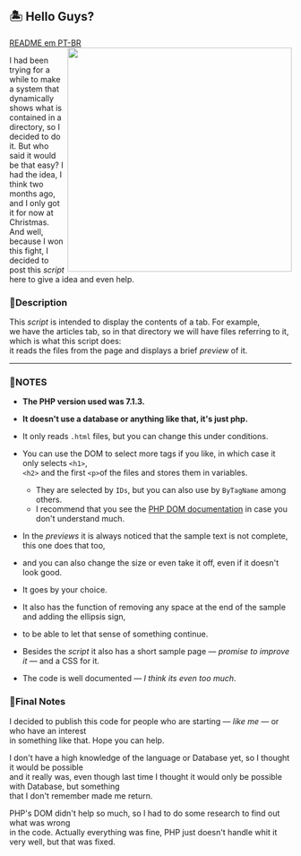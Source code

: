 ## 🏝 **Hello Guys?**
<a href="./Readme - PT-BR.md">README em PT-BR</a><br>
<img src="https://analyticsindiamag.com/wp-content/uploads/2018/12/programming.gif" align="right" width="400">

I had been trying for a while to make a system that dynamically shows what is contained in a directory, so I decided to do it. But who said it would be that easy? 
I had the idea, I think two months ago, and I only got it for now at Christmas.
And well, because I won this fight, I decided to post this <i>script</i> here to give a
idea and even help.

### 📕**Description**
This *script* is intended to display the contents of a tab. For example,  
we have the articles tab, so in that directory we will have files referring to it,  
which is what this script does:  
it reads the files from the page and displays a brief <i>preview</i> of it.
***
### 📃**NOTES**
- **The PHP version used was 7.1.3.**
- **It doesn't use a database or anything like that, it's just php.**
- It only reads `.html` files, but you can change this under conditions.

- You can use the DOM to select more tags if you like, in which case it only selects `<h1>`,  
`<h2>` and the first `<p>`of the files and stores them in variables.
  - They are selected by `IDs`, but you can also use by `ByTagName` among others.  
  - I recommend that you see the [PHP DOM documentation](https://www.php.net/manual/en/book.dom.php "PHP: DOM - Manual")
  in case you don't understand much.

- In the <i>previews</i> it is always noticed that the sample text is not complete, this one does that too,  
- and you can also change the size or even take it off, even if it doesn't look good.  
- It goes by your choice.

- It also has the function of removing any space at the end of the sample and adding the ellipsis sign,  
- to be able to let that sense of something continue.

- Besides the *script* it also has a short sample page — *promise to improve it* — and a CSS for it.

- The code is well documented — *I think its even too much*.

### 📃**Final Notes**
I decided to publish this code for people who are starting — *like me* — or who have an interest  
in something like that. Hope you can help.

I don't have a high knowledge of the language or Database yet, so I thought it would be possible  
and it really was, even though last time I thought it would only be possible with Database, but something  
that I don't remember made me return.

PHP's DOM didn't help so much, so I had to do some research to find out what was wrong  
in the code. Actually everything was fine, PHP just doesn't handle whit it very well, but that was fixed.
